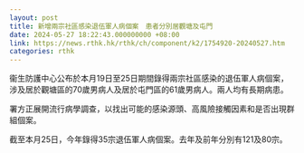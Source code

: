 ```yaml
---
layout: post
title: 新增兩宗社區感染退伍軍人病個案　患者分別居觀塘及屯門
date: 2024-05-27 18:22:43.000000000 +08:00
link: https://news.rthk.hk/rthk/ch/component/k2/1754920-20240527.htm
categories: rthk
---
```


衞生防護中心公布於本月19日至25日期間錄得兩宗社區感染的退伍軍人病個案，涉及居於觀塘區的70歲男病人及居於屯門區的61歲男病人。兩人均有長期病患。

署方正展開流行病學調查，以找出可能的感染源頭、高風險接觸因素和是否出現群組個案。

截至本月25日，今年錄得35宗退伍軍人病個案。去年及前年分別有121及80宗。
